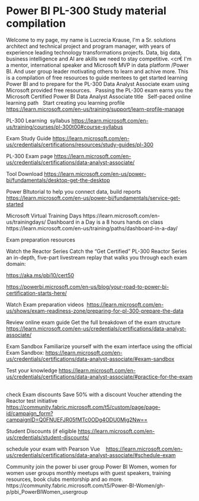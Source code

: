 # Power BI PL-300 Study material compilation
Welcome to my page, my name is Lucrecia Krause,
I'm a Sr. solutions architect and technical project
and program manager, with years of experience
leading technology transformations projecfs. Data,
big data, business intelligence and AI are
akills we need to stay competitive.
<cr€
I'm a mentor, international speaker and Microsoft
MVP in data platform /Power BI. And user group leader
motivating others to learn and achive more.
<cr>
This is a compilation of free resources to guide mentees
to get started learning Power BI and to prepare for the 
PL-300 Data Analyst Associate exam using Microsoft provided
free resources.
 
<cr>
Passing the PL-300 exam earns you the 
Microsoft Certified Power BI Data Analyst Associate title
 
Self-paced online learning path
 
Start creating you learning profile
https://learn.microsoft.com/en-us/training/support/learn-profile-manage
  <cr>

PL-300 Learning  syllabus
https://learn.microsoft.com/en-us/training/courses/pl-300t00#course-syllabus
  <cr>

Exam Study Guide
https://learn.microsoft.com/en-us/credentials/certifications/resources/study-guides/pl-300
  <cr>
  
PL-300 Exam page 
https://learn.microsoft.com/en-us/credentials/certifications/data-analyst-associate/
 <cr>

Tool Download
https://learn.microsoft.com/en-us/power-bi/fundamentals/desktop-get-the-desktop
<cr>

Power BItutorial to help you connect data, build reports
https://learn.microsoft.com/en-us/power-bi/fundamentals/service-get-started

<cr>
Microsoft Virtual Training Days
https://learn.microsoft.com/en-us/trainingdays/

  <cr>
Dashboard in a Day is a 8 hours hands on class
https://learn.microsoft.com/en-us/training/paths/dashboard-in-a-day/

<cr>
  
Exam preparation resources
  <cr>
    
Watch the Reactor Series
Catch the “Get Certified” PL-300 Reactor Series an in-depth, 
five-part livestream replay that walks you through each exam domain:
 <cr>
 
https://aka.ms/pbi10/cert50
 <cr>
 
https://powerbi.microsoft.com/en-us/blog/your-road-to-power-bi-certification-starts-here/
  <cr>
  
Watch Exam preparation videos 
https://learn.microsoft.com/en-us/shows/exam-readiness-zone/preparing-for-pl-300-prepare-the-data

<cr>

Review online exam guide Get the full breakdown of the exam structure
https://learn.microsoft.com/en-us/credentials/certifications/data-analyst-associate/
  <cr>

Exam Sandbox
Familiarize yourself with the exam interface using the official Exam Sandbox:
https://learn.microsoft.com/en-us/credentials/certifications/data-analyst-associate/#exam-sandbox
  <cr>

Test your knowledge
https://learn.microsoft.com/en-us/credentials/certifications/data-analyst-associate/#practice-for-the-exam
  <cr>

check Exam discounts
Save 50% with a discount Voucher attending the Reactor test initiative
https://community.fabric.microsoft.com/t5/custom/page/page-id/campaign_form?campaignID=Q0FNUEFJR05fMTc0ODg4ODU0Mjg2Nw==
 <cr>

Student Discounts (if eligible
https://learn.microsoft.com/en-us/credentials/student-discounts/
 <cr>

schedule your exam with Pearson Vue   
https://learn.microsoft.com/en-us/credentials/certifications/data-analyst-associate/#schedule-exam

<cr>
Community
join the power bi user group Power BI Women, women for women user groups
monthly meetups with guest speakers, training resources, book clubs 
mentorship and ao more.
https://community.fabric.microsoft.com/t5/Power-BI-Women/gh-p/pbi_PowerBIWomen_usergroup






